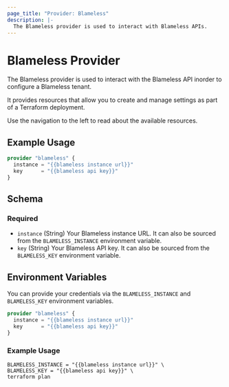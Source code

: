 ```yaml
---
page_title: "Provider: Blameless"
description: |-
  The Blameless provider is used to interact with Blameless APIs.
---
```


# Blameless Provider

The Blameless provider is used to interact with the Blameless API inorder to configure a Blameless tenant.

It provides resources that allow you to create and manage settings as part of a Terraform deployment.

Use the navigation to the left to read about the available resources.

## Example Usage

```terraform
provider "blameless" {
  instance = "{{blameless instance url}}"
  key      = "{{blameless api key}}"
}
```

<!-- schema generated by tfplugindocs -->
## Schema

### Required

- `instance` (String) Your Blameless instance URL. It can also be sourced from the `BLAMELESS_INSTANCE` environment variable.
- `key` (String) Your Blameless API key. It can also be sourced from the `BLAMELESS_KEY` environment variable.

## Environment Variables

You can provide your credentials via the `BLAMELESS_INSTANCE` and `BLAMELESS_KEY` environment variables.

```terraform
provider "blameless" {
  instance = "{{blameless instance url}}"
  key      = "{{blameless api key}}"
}
```

### Example Usage

```shell
BLAMELESS_INSTANCE = "{{blameless instance url}}" \
BLAMELESS_KEY = "{{blameless api key}}" \
terraform plan
```
